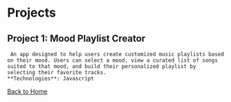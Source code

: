 # Projects

## Project 1: Mood Playlist Creator
     An app designed to help users create customized music playlists based on their mood. Users can select a mood, view a curated list of songs suited to that mood, and build their personalized playlist by selecting their favorite tracks.
    **Technologies**: Javascript
    
[Back to Home](./index.md)

